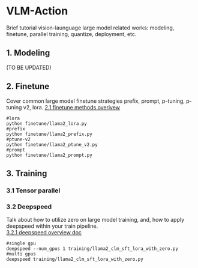 
# VLM-Action
Brief tutorial vision-launguage large model related works: modeling, finetune, parallel training, quantize, deployment, etc.


## 1. Modeling
(TO BE UPDATED)

## 2. Finetune
Cover common large model finetune strategies prefix, prompt, p-tuning, p-tuning v2, lora. 
[2.1 finetune methods overivew](https://github.com/yzy-jumphigh/vlm-action/blob/main/finetune/overview.md) 

    #lora
    python finetune/llama2_lora.py
    #prefix
    python finetune/llama2_prefix.py
    #ptune-v2
    python finetune/llama2_ptune_v2.py
    #prompt
    python finetune/llama2_prompt.py

## 3. Training

### 3.1 Tensor parallel


### 3.2 Deepspeed
Talk about how to utilize zero on large model training, and, how to apply deepspeed within your train pipeline.    
[3.2.1 deepspeed overview doc](https://github.com/yzy-jumphigh/vlm-action/blob/main/training/zero_overview.md)   

    #single gpu
    deepspeed --num_gpus 1 training/llama2_clm_sft_lora_with_zero.py
    #multi gpus
    deepspeed training/llama2_clm_sft_lora_with_zero.py











